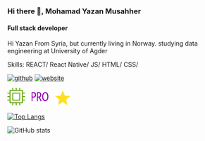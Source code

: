 ### Hi there 👋, Mohamad Yazan Musahher
#### Full stack developer
Hi Yazan From Syria, but currently living in Norway. studying data engineering at University of Agder

Skills: REACT/ React Native/ JS/ HTML/ CSS/

[<img src='https://cdn.jsdelivr.net/npm/simple-icons@3.0.1/icons/github.svg' alt='github' height='40'>](https://github.com/Yazan-Musahher)  [<img src='https://cdn.jsdelivr.net/npm/simple-icons@3.0.1/icons/icloud.svg' alt='website' height='40'>](https://yazan-musahher.no/)  

<a href='https://docs.github.com/en/developers'><img src='https://raw.githubusercontent.com/acervenky/animated-github-badges/master/assets/devbadge.gif' width='40' height='40'></a> <a href='https://github.com/pricing'><img src='https://raw.githubusercontent.com/acervenky/animated-github-badges/master/assets/pro.gif' width='40' height='40'></a> <a href='https://stars.github.com/'><img src='https://raw.githubusercontent.com/acervenky/animated-github-badges/master/assets/starbadge.gif' width='35' height='35'></a> 

[![Top Langs](https://github-readme-stats.vercel.app/api/top-langs/?username=Yazan-Musahher)](https://github.com/anuraghazra/github-readme-stats)

![GitHub stats](https://github-readme-stats.vercel.app/api?username=Yazan-Musahher&show_icons=true)  
